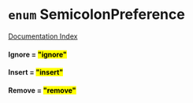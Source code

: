 # `enum` SemicolonPreference

[Documentation Index](../README.md)

#### Ignore = <mark>"ignore"</mark>



#### Insert = <mark>"insert"</mark>



#### Remove = <mark>"remove"</mark>



